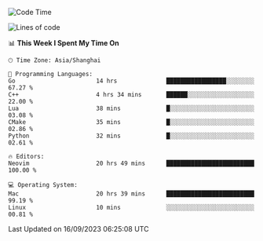 <!--START_SECTION:waka-->
![Code Time](http://img.shields.io/badge/Code%20Time-1%2C590%20hrs%204%20mins-blue)

![Lines of code](https://img.shields.io/badge/From%20Hello%20World%20I%27ve%20Written-286.3%20thousand%20lines%20of%20code-blue)

📊 **This Week I Spent My Time On** 

```text
🕑︎ Time Zone: Asia/Shanghai

💬 Programming Languages: 
Go                       14 hrs              █████████████████░░░░░░░░   67.27 % 
C++                      4 hrs 34 mins       ██████░░░░░░░░░░░░░░░░░░░   22.00 % 
Lua                      38 mins             █░░░░░░░░░░░░░░░░░░░░░░░░   03.08 % 
CMake                    35 mins             █░░░░░░░░░░░░░░░░░░░░░░░░   02.86 % 
Python                   32 mins             █░░░░░░░░░░░░░░░░░░░░░░░░   02.61 % 

🔥 Editors: 
Neovim                   20 hrs 49 mins      █████████████████████████   100.00 % 

💻 Operating System: 
Mac                      20 hrs 39 mins      █████████████████████████   99.19 % 
Linux                    10 mins             ░░░░░░░░░░░░░░░░░░░░░░░░░   00.81 % 
```


 Last Updated on 16/09/2023 06:25:08 UTC
<!--END_SECTION:waka-->
